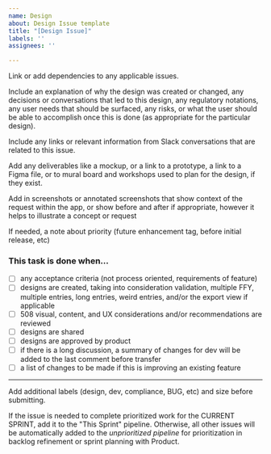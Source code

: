 ```yaml
---
name: Design
about: Design Issue template
title: "[Design Issue]"
labels: ''
assignees: ''

---
```


Link or add dependencies to any applicable issues.

Include an explanation of why the design was created or changed, any decisions
or conversations that led to this design, any regulatory notations, any user
needs that should be surfaced, any risks, or what the user should be able to
accomplish once this is done (as appropriate for the particular design).

Include any links or relevant information from Slack conversations that are
related to this issue.

Add any deliverables like a mockup, or a link to a prototype, a link to a Figma
file, or to mural board and workshops used to plan for the design, if they
exist.

Add in screenshots or annotated screenshots that show context of the request
within the app, or show before and after if appropriate, however it helps to
illustrate a concept or request

If needed, a note about priority (future enhancement tag, before initial
release, etc)

### This task is done when…

- [ ] any acceptance criteria (not process oriented, requirements of feature)
- [ ] designs are created, taking into consideration validation, multiple FFY,
      multiple entries, long entries, weird entries, and/or the export view if
      applicable
- [ ] 508 visual, content, and UX considerations and/or recommendations are
      reviewed
- [ ] designs are shared
- [ ] designs are approved by product
- [ ] if there is a long discussion, a summary of changes for dev will be added
      to the last comment before transfer
- [ ] a list of changes to be made if this is improving an existing feature

---

Add additional labels (design, dev, compliance, BUG, etc) and size before
submitting.

If the issue is needed to complete prioritized work for the CURRENT SPRINT, add
it to the "This Sprint" pipeline. Otherwise, all other issues will be
automatically added to the _unprioritized pipeline_ for prioritization in
backlog refinement or sprint planning with Product.
